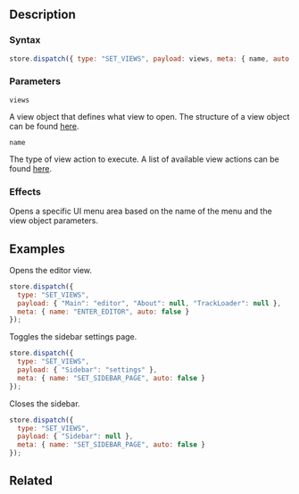 ## Description

### Syntax

```javascript
store.dispatch({ type: "SET_VIEWS", payload: views, meta: { name, auto: false } });
```

### Parameters

`views`

A view object that defines what view to open. The structure of a view object can be found [here](../External/view_template.js).

`name`

The type of view action to execute. A list of available view actions can be found [here](../External/view_actions.json).

### Effects

Opens a specific UI menu area based on the name of the menu and the view object parameters.

## Examples

Opens the editor view.

```javascript
store.dispatch({
  type: "SET_VIEWS",
  payload: { "Main": "editor", "About": null, "TrackLoader": null },
  meta: { name: "ENTER_EDITOR", auto: false }
});
```

Toggles the sidebar settings page.

```javascript
store.dispatch({
  type: "SET_VIEWS",
  payload: { "Sidebar": "settings" },
  meta: { name: "SET_SIDEBAR_PAGE", auto: false }
});
```

Closes the sidebar.

```javascript
store.dispatch({
  type: "SET_VIEWS",
  payload: { "Sidebar": null },
  meta: { name: "SET_SIDEBAR_PAGE", auto: false }
});
```

## Related

